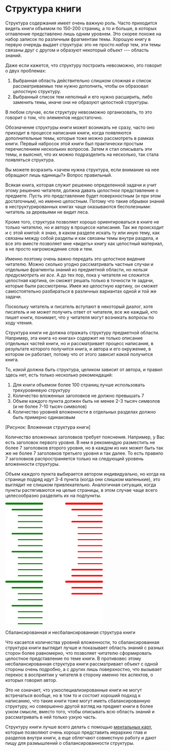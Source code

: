
# Структура книги

Структура содержания имеет очень важную роль.  Часто приходится видеть
книги объемом по 150-200 страниц, а то и больше, в которых оглавление
представлено лишь одним уровнем.  Это скорее похоже на набор записок
по различным фрагментам темы.  Хорошую книгу в первую очередь выдает структура:
это не просто *набор* тем, эти темы связаны друг с другом и образуют
некоторый объект --- область знаний.

Даже если кажется, что структуру построить невозможно, это говорит о
двух проблемах:
1. Выбранная область действительно слишком сложная и список
   рассматриваемых тем нужно дополнить, чтобы он образовал целостную
   структуру.
2. Выбранный список тем неполный и его нужно расширить, либо заменить
   темы, иначе они не образуют целостной структуры.

В любом случае, если структуру невозможно организовать, то это говорит
о том, что элементов недостаточно.

Обозначение структуры книги может возникать не сразу, часто оно
приходит в процессе написания книги, когда появляются дополнительные
темы, которые тоже можно рассмотреть в рамках книги.  Первый набросок
этой книги был практически простым перечислением нескольких вопросов.
Затем я стал описывать эти темы, и выяснил, что их можно подразделить
на несколько, так стала появляться структура.

Вы можете возразить «зачем нужна структура, если внимание на нее
обращают лишь единицы?»  Вопрос правильный.

Всякая книга, которая служит решению определенной задачи и учит этому
решению читателя, должна давать *целостное* представление о предмете.
Пусть это представление будет поверхностным (и при этом достаточным),
но именно целостным.  Потому что такие обрывки знаний в
неструктурированных книгах чаще оказываются бесполезными: читатель за
деревьями не видит леса.

Кроме того, структура позволяет хорошо ориентироваться в книге не
только читателю, но и автору в процессе написания.  Так же происходит
и с этой книгой: я знаю, в каком разделе искать ту или иную тему, как
связаны между собой разделы и как связаны темы внутри раздела, и все
это вместе позволяет мне «видеть» книгу как целостный материал, а не
просто нагромождение слов и тем.

Именно поэтому очень важно передать это целостное видение читателю.
Можно сколько угодно рассматривать частные случаи и отдельные
фрагменты знаний из предметной области, но *нельзя предусмотреть их
все*.  А до тех пор, пока у читателя не сложится целостная картина, он
сможет решать только в точности те задачи, которые были рассмотрены.
Имея же целостную картину, он сможет самостоятельно разбираться в
различных вариантах одной и той же задачи.

Поскольку читатель и писатель вступают в некоторый диалог, хотя
писатель и не может получить ответ от читателя, все же каждый, кто
пишет книги, понимает, что у читателя могут возникать вопросы по ходу
чтения.

Структура книги не должна отражать структуру предметной области.
Например, эта книга «о книгах» содержит не только описание отдельных
частей книги, но и рассматривает процесс написания, в результате
которого получится книга, и автора и его окружение, в котором он
работает, потому что от этого зависит *какой* получится книга.

То, *какой* должна быть структура, целиком зависит от автора, и правил
здесь нет, есть только несколько рекомендаций:
1. Для книги объемом более 100 страниц лучше использовать
   трехуровневую структуру
2. Количество вложенных заголовков не должно превышать 7
3. Объем каждого пункта должен быть не менее 2-3 тысяч символов (и не
   более 7-10 тысяч символов)
4. Количество уровней вложенности в отдельных разделах должно быть
   примерно одинаковым

[Рисунок: Вложенная структура книги]

Количество вложенных заголовков требует пояснения.  Например, у Вас
есть заголовок первого уровня.  В нем я рекомендую разместить не более
7 заголовков второго уровня, но в каждом из них может быть так же не
более 7 заголовков третьего уровня и так далее.  То есть правило 7
заголовков распространяется только на следующий уровень вложенности
структуры.

Объем каждого пункта выбирается автором индивидуально, но когда на
странице подряд идут 3-4 пункта (когда они слишком маленькие), это
выглядит не слишком привлекательно.  Аналогичная ситуация, когда
пункты растягиваются на целые страницы, в этом случае чаще всего
целесообразно разделить их на подпункты.

<img src="images/balanced-unbalanced-lists.png" alt="Сбалансированная и несбалансированная структура книги">

Сбалансированная и несбалансированная структура книги

Что касается количества уровней вложенности, то сбалансированная
структура книги выглядит лучше и показывает область знаний с разных
сторон более равномерно, что позволяет читателю сформировать целостное
представление по теме книги.  В противовес этому несбалансированная
структура книги рассматривает объект с одной стороны очень подробно, а
с других лишь поверхностно, что вызывает перекос в восприятии у
читателя в сторону именно тех аспектов, о которых говорил автор.

Это не означает, что узкоспециализированные книги не могут встречаться
вообще, но в том то и состоит хороший подход к написанию, что такие
книги тоже могут иметь сбалансированную структуру, но совершенно
другой взгляд на предмет книги в более узком смысле, вместо того, чтобы
описывать всю область знаний и рассматривать в ней только узкую часть.

Структуру книги лучше всего делать с помощью [ментальных
карт](mindmaps.md), которые позволяют очень хорошо представить
иерархию глав и разделов внутри книги, а еще облегчают совместную
работу и дают пищу для размышлений о сбалансированности структуры.

